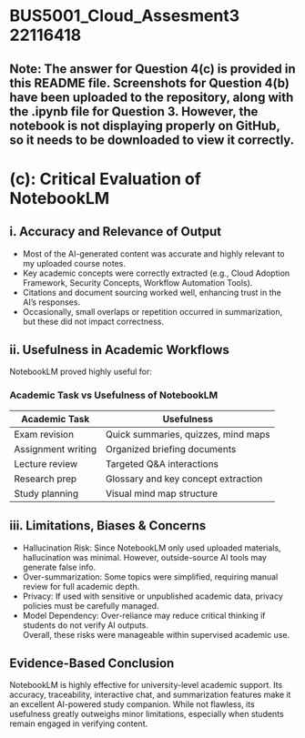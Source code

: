 # BUS5001_Cloud_Assesment3 22116418
## Note: The answer for Question 4(c) is provided in this README file. Screenshots for Question 4(b) have been uploaded to the repository, along with the .ipynb file for Question 3. However, the notebook is not displaying properly on GitHub, so it needs to be downloaded to view it correctly.

# (c): Critical Evaluation of NotebookLM  
## i. Accuracy and Relevance of Output
- Most of the AI-generated content was accurate and highly relevant to my uploaded course notes.
- Key academic concepts were correctly extracted (e.g., Cloud Adoption Framework, Security Concepts, Workflow Automation Tools).
- Citations and document sourcing worked well, enhancing trust in the AI’s responses.
- Occasionally, small overlaps or repetition occurred in summarization, but these did not impact correctness.

## ii. Usefulness in Academic Workflows
NotebookLM proved highly useful for:

### Academic Task vs Usefulness of NotebookLM

| **Academic Task**  | **Usefulness** |
|--------------------|-------------------------|
| Exam revision      | Quick summaries, quizzes, mind maps |
| Assignment writing | Organized briefing documents |
| Lecture review     | Targeted Q&A interactions |
| Research prep      | Glossary and key concept extraction |
| Study planning     | Visual mind map structure |


## iii. Limitations, Biases & Concerns
- Hallucination Risk: Since NotebookLM only used uploaded materials, hallucination was minimal. However, outside-source AI tools may generate false info.
- Over-summarization: Some topics were simplified, requiring manual review for full academic depth.
- Privacy: If used with sensitive or unpublished academic data, privacy policies must be carefully managed.
- Model Dependency: Over-reliance may reduce critical thinking if students do not verify AI outputs.<br>
Overall, these risks were manageable within supervised academic use.

## Evidence-Based Conclusion
NotebookLM is highly effective for university-level academic support. Its accuracy, traceability, interactive chat, and summarization features make it an excellent AI-powered study companion. While not flawless, its usefulness greatly outweighs minor limitations, especially when students remain engaged in verifying content.
